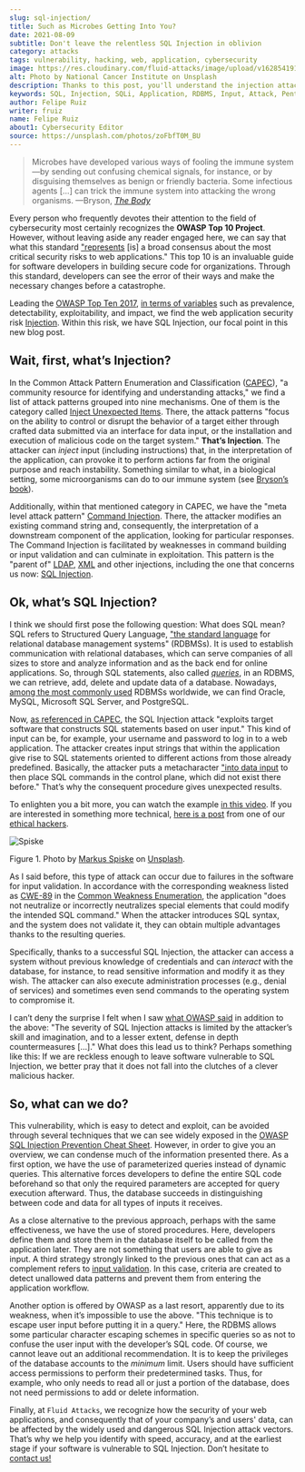 ```yaml
---
slug: sql-injection/
title: Such as Microbes Getting Into You?
date: 2021-08-09
subtitle: Don't leave the relentless SQL Injection in oblivion
category: attacks
tags: vulnerability, hacking, web, application, cybersecurity
image: https://res.cloudinary.com/fluid-attacks/image/upload/v1628541914/blog/sql-injection/cover_sql_rpw56v.webp
alt: Photo by National Cancer Institute on Unsplash
description: Thanks to this post, you'll understand the injection attacks in general terms, especially the SQL Injection. You'll also have some prevention ideas at hand.
keywords: SQL, Injection, SQLi, Application, RDBMS, Input, Attack, Pentesting, Ethical Hacking
author: Felipe Ruiz
writer: fruiz
name: Felipe Ruiz
about1: Cybersecurity Editor
source: https://unsplash.com/photos/zoFbfT0M_BU
---
```


> Microbes have developed various ways of fooling the immune system —by
> sending out confusing chemical signals, for instance, or by disguising
> themselves as benign or friendly bacteria. Some infectious agents
> \[…​\] can trick the immune system into attacking the wrong
> organisms. —Bryson, [*The
> Body*](https://books.google.com.co/books?id=856DDwAAQBAJ)

Every person who frequently devotes their attention to the field of
cybersecurity most certainly recognizes the **OWASP Top 10 Project**.
However, without leaving aside any reader engaged here, we can say that
what this standard ["represents](https://owasp.org/www-project-top-ten/)
\[is\] a broad consensus about the most critical security risks to web
applications." This top 10 is an invaluable guide for software
developers in building secure code for organizations. Through this
standard, developers can see the error of their ways and make the
necessary changes before a catastrophe.

Leading the [OWASP Top
Ten 2017](https://owasp.org/www-project-top-ten/2017/), [in terms of
variables](https://owasp.org/www-pdf-archive/OWASP_Top_10-2017_%28en%29.pdf.pdf)
such as prevalence, detectability, exploitability, and impact, we find
the web application security risk
[Injection](https://owasp.org/www-project-top-ten/2017/A1_2017-Injection).
Within this risk, we have SQL Injection, our focal point in this new
blog post.

## Wait, first, what’s Injection?

In the Common Attack Pattern Enumeration and Classification
([CAPEC](https://capec.mitre.org/index.html)), "a community resource for
identifying and understanding attacks," we find a list of attack
patterns grouped into nine mechanisms. One of them is the category
called [Inject Unexpected
Items](https://capec.mitre.org/data/definitions/152.html). There, the
attack patterns "focus on the ability to control or disrupt the behavior
of a target either through crafted data submitted via an interface for
data input, or the installation and execution of malicious code on the
target system." **That’s Injection**. The attacker can *inject* input
(including instructions) that, in the interpretation of the application,
can provoke it to perform actions far from the original purpose and
reach instability. Something similar to what, in a biological setting,
some microorganisms can do to our immune system (see [Bryson’s
book](https://www.amazon.com/Body-Guide-Occupants-Bill-Bryson/dp/0385539304)).

Additionally, within that mentioned category in CAPEC, we have the "meta
level attack pattern" [Command
Injection](https://capec.mitre.org/data/definitions/248.html). There,
the attacker modifies an existing command string and, consequently, the
interpretation of a downstream component of the application, looking for
particular responses. The Command Injection is facilitated by weaknesses
in command building or input validation and can culminate in
exploitation. This pattern is the "parent of"
[LDAP](https://capec.mitre.org/data/definitions/136.html),
[XML](https://capec.mitre.org/data/definitions/250.html) and other
injections, including the one that concerns us now: [SQL
Injection](https://capec.mitre.org/data/definitions/66.html).

## Ok, what’s SQL Injection?

I think we should first pose the following question: What does SQL mean?
SQL refers to Structured Query Language, ["the standard
language](http://www.sqlcourse.com/intro.html) for relational database
management systems" (RDBMSs). It is used to establish communication with
relational databases, which can serve companies of all sizes to store
and analyze information and as the back end for online applications. So,
through SQL statements, also called
[*queries*](https://www.educative.io/blog/what-is-database-query-sql-nosql),
in an RDBMS, we can retrieve, add, delete and update data of a database.
Nowadays, [among the most commonly
used](https://www.statista.com/statistics/1131568/worldwide-popularity-ranking-relational-database-management-systems/)
RDBMSs worldwide, we can find Oracle, MySQL, Microsoft SQL Server, and
PostgreSQL.

Now, [as referenced in
CAPEC](https://capec.mitre.org/data/definitions/66.html), the SQL
Injection attack "exploits target software that constructs SQL
statements based on user input." This kind of input can be, for example,
your username and password to log in to a web application. The attacker
creates input strings that within the application give rise to SQL
statements oriented to different actions from those already predefined.
Basically, the attacker puts a metacharacter ["into data
input](https://owasp.org/www-community/attacks/SQL_Injection) to then
place SQL commands in the control plane, which did not exist there
before." That’s why the consequent procedure gives unexpected results.

To enlighten you a bit more,
you can watch the example
[in this video](https://youtu.be/FHCTfA9cCXs?t=84).
If you are interested in something more technical,
[here is a post](../sqli-manual-bypass/)
from one of our [ethical hackers](../../solutions/ethical-hacking/).

<div class="imgblock">

![Spiske](https://res.cloudinary.com/fluid-attacks/image/upload/v1628549604/blog/sql-injection/spiske_v0nev5.webp)

<div class="title">

Figure 1. Photo by [Markus
Spiske](https://unsplash.com/@markusspiske?utm_source=unsplash&utm_medium=referral&utm_content=creditCopyText)
on [Unsplash](https://unsplash.com/photos/DnBtFBnqlRc).

</div>

</div>

As I said before, this type of attack can occur due to failures in the
software for input validation. In accordance with the corresponding
weakness listed as
[CWE-89](https://cwe.mitre.org/data/definitions/89.html) in the [Common
Weakness Enumeration](../../compliance/cwe/), the application "does not
neutralize or incorrectly neutralizes special elements that could modify
the intended SQL command." When the attacker introduces SQL syntax, and
the system does not validate it, they can obtain multiple advantages
thanks to the resulting queries.

Specifically, thanks to a successful SQL Injection, the attacker can
access a system without previous knowledge of credentials and can
*interact* with the database, for instance, to read sensitive
information and modify it as they wish. The attacker can also execute
administration processes (e.g., denial of services) and sometimes even
send commands to the operating system to compromise it.

I can’t deny the surprise I felt when I saw [what OWASP
said](https://owasp.org/www-community/attacks/SQL_Injection#) in
addition to the above: "The severity of SQL Injection attacks is limited
by the attacker’s skill and imagination, and to a lesser extent, defense
in depth countermeasures \[…​\]." What does this lead us to think?
Perhaps something like this: If we are reckless enough to leave software
vulnerable to SQL Injection, we better pray that it does not fall into
the clutches of a clever malicious hacker.

## So, what can we do?

This vulnerability, which is easy to detect and exploit, can be avoided
through several techniques that we can see widely exposed in the [OWASP
SQL Injection Prevention Cheat
Sheet](https://cheatsheetseries.owasp.org/cheatsheets/SQL_Injection_Prevention_Cheat_Sheet.html).
However, in order to give you an overview, we can condense much of the
information presented there. As a first option, we have the use of
parameterized queries instead of dynamic queries. This alternative
forces developers to define the entire SQL code beforehand so that only
the required parameters are accepted for query execution afterward.
Thus, the database succeeds in distinguishing between code and data for
all types of inputs it receives.

As a close alternative to the previous approach, perhaps with the same
effectiveness, we have the use of stored procedures. Here, developers
define them and store them in the database itself to be called from the
application later. They are not something that users are able to give as
input. A third strategy strongly linked to the previous ones that can
act as a complement refers to [input
validation](https://cheatsheetseries.owasp.org/cheatsheets/Input_Validation_Cheat_Sheet.html).
In this case, criteria are created to detect unallowed data patterns and
prevent them from entering the application workflow.

Another option is offered by OWASP as a last resort, apparently due to
its weakness, when it’s impossible to use the above. "This technique is
to escape user input before putting it in a query." Here, the RDBMS
allows some particular character escaping schemes in specific queries so
as not to confuse the user input with the developer’s SQL code. Of
course, we cannot leave out an additional recommendation. It is to keep
the privileges of the database accounts to the *minimum* limit. Users
should have sufficient access permissions to perform their predetermined
tasks. Thus, for example, who only needs to read all or just a portion
of the database, does not need permissions to add or delete information.

Finally, at `Fluid Attacks`, we recognize how the security of your web
applications, and consequently that of your company’s and users' data,
can be affected by the widely used and dangerous SQL Injection attack
vectors. That’s why we help you identify with speed, accuracy, and at
the earliest stage if your software is vulnerable to SQL Injection.
Don’t hesitate to [contact us\!](../../contact-us/)
